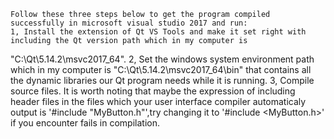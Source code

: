 	Follow these three steps below to get the program compiled successfully in microsoft visual studio 2017 and run:
	1, Install the extension of Qt VS Tools and make it set right with including the Qt version path which in my computer is
"C:\Qt\5.14.2\msvc2017_64".
	2, Set the windows system environment path which in my computer is "C:\Qt\5.14.2\msvc2017_64\bin" that contains all the
dynamic libraries our Qt program needs while it is running.
	3, Compile source files. It is worth noting that maybe the expression of including header files in the files which your user interface
compiler automaticaly output is '#include "MyButton.h"',try changing it to '#include <MyButton.h>' if you encounter fails in compilation.
